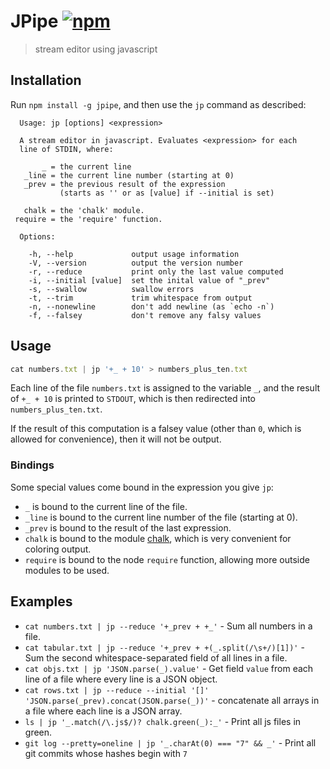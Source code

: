 # JPipe [![npm][npm-image]][npm-url]

[npm-image]: https://img.shields.io/npm/v/jpipe.svg?style=flat
[npm-url]: https://npmjs.org/package/jpipe

> stream editor using javascript

## Installation

Run `npm install -g jpipe`, and then use the `jp` command
as described:

```
  Usage: jp [options] <expression>

  A stream editor in javascript. Evaluates <expression> for each
  line of STDIN, where:

       _ = the current line
   _line = the current line number (starting at 0)
   _prev = the previous result of the expression
           (starts as '' or as [value] if --initial is set)

   chalk = the 'chalk' module.
 require = the 'require' function.

  Options:

    -h, --help             output usage information
    -V, --version          output the version number
    -r, --reduce           print only the last value computed
    -i, --initial [value]  set the inital value of "_prev"
    -s, --swallow          swallow errors
    -t, --trim             trim whitespace from output
    -n, --nonewline        don't add newline (as `echo -n`)
    -f, --falsey           don't remove any falsy values
```

## Usage

```js
cat numbers.txt | jp '+_ + 10' > numbers_plus_ten.txt
```

Each line of the file `numbers.txt` is assigned to the variable `_`, and the
result of `+_ + 10` is printed to `STDOUT`, which is then redirected into
`numbers_plus_ten.txt`.

If the result of this computation is a falsey value (other than `0`, which is
allowed for convenience), then it will not be output.

### Bindings

Some special values come bound in the expression you give `jp`:

- `_` is bound to the current line of the file.
- `_line` is bound to the current line number of the file (starting at 0).
- `_prev` is bound to the result of the last expression.
- `chalk` is bound to the module [chalk](https://github.com/chalk/chalk),
  which is very convenient for coloring output.
- `require` is bound to the node `require` function, allowing more outside
  modules to be used.

## Examples

- `cat numbers.txt | jp --reduce '+_prev + +_'` - Sum all numbers in a file.
- `cat tabular.txt | jp --reduce '+_prev + +(_.split(/\s+/)[1])'` - Sum the
  second whitespace-separated field of all lines in a file.
- `cat objs.txt | jp 'JSON.parse(_).value'` - Get field `value` from each line
  of a file where every line is a JSON object.
- `cat rows.txt | jp --reduce --initial '[]' 'JSON.parse(_prev).concat(JSON.parse(_))'` -
  concatenate all arrays in a file where each line is a JSON array.
- `ls | jp '_.match(/\.js$/)? chalk.green(_):_'` - Print all js files in green.
- `git log --pretty=oneline | jp '_.charAt(0) === "7" && _'` - Print all git
  commits whose hashes begin with `7`
